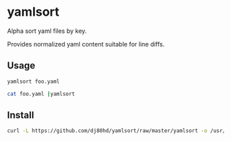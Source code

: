 # yamlsort

Alpha sort yaml files by key.

Provides normalized yaml content suitable for line diffs.

## Usage

```bash
yamlsort foo.yaml
```

```bash
cat foo.yaml |yamlsort
```

## Install

```bash
curl -L https://github.com/dj80hd/yamlsort/raw/master/yamlsort -o /usr/local/bin/yamlsort && chmod +x /usr/local/bin/yamlsort
```

